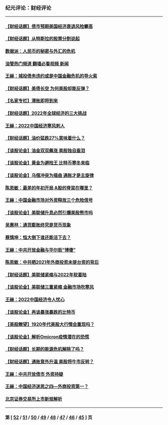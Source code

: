 ### 纪元评论：财经评论
---
#### [【财经话题】债市预期美国经济衰退风险攀高](../../pages/nsc1026/n13698043.md?04090330) 
#### [【财经话题】从特斯拉的股票分割说起](../../pages/nsc1026/n13679733.md?04090330) 
#### [数据派：人民币的秘密与外汇的危机](../../pages/nsc1026/n13667092.md?04090330) 
#### [油管热门频道 翻墙必看视频 新闻](ok?04090330)
#### [王赫：城投债务违约或是中国金融危机的导火索](../../pages/nsc1026/n13665322.md?04090330) 
#### [【财经话题】美债长空 为何美股却能反弹？](../../pages/nsc1026/n13665895.md?04090330) 
#### [【名家专栏】滞胀即将到来](../../pages/nsc1026/n13658171.md?04090330) 
#### [【财经话题】2022年全球经济的三大挑战](../../pages/nsc1026/n13654423.md?04090330) 
#### [王赫：2022中国经济寒风刺人](../../pages/nsc1026/n13651403.md?04090330) 
#### [【财经话题】油价猛跌27%意味着什么？](../../pages/nsc1026/n13648767.md?04090330) 
#### [【谈股论金】油金双双飙涨 美股独自垂泪](../../pages/nsc1026/n13631742.md?04090330) 
#### [【谈股论金】黄金为避险王 比特币寒冬来临](../../pages/nsc1026/n13600406.md?04090330) 
#### [【谈股论金】乌俄冲突为插曲 通胀才是主旋律](../../pages/nsc1026/n13576797.md?04090330) 
#### [陈思敏：最差的年初开局 A股的脊梁在哪里？](../../pages/nsc1026/n13558359.md?04090330) 
#### [王赫：中国金融市场对外资释放三个危险信号](../../pages/nsc1026/n13546389.md?04090330) 
#### [【谈股论金】美联储升息必然引爆美股熊市吗](../../pages/nsc1026/n13519194.md?04090330) 
#### [吴惠林：通货膨胀终究是货币现象](../../pages/nsc1026/n13512979.md?04090330) 
#### [蔡慎坤：恒大倒下谁还能活下去？](../../pages/nsc1026/n13501831.md?04090330) 
#### [王赫：中共开放金融与华尔街“博傻”](../../pages/nsc1026/n13501138.md?04090330) 
#### [陈思敏：中共晒2021年外商投资未提台资的背后](../../pages/nsc1026/n13501057.md?04090330) 
#### [【财经话题】美联储紧缩与2022年软着陆](../../pages/nsc1026/n13498354.md?04090330) 
#### [【谈股论金】美联储三重紧缩 金融市场吹寒风](../../pages/nsc1026/n13487202.md?04090330) 
#### [王赫：2022中国经济令人忧心](../../pages/nsc1026/n13480433.md?04090330) 
#### [【谈股论金】再谈暴涨暴跌的比特币](../../pages/nsc1026/n13428036.md?04090330) 
#### [【美股瞭望】1920年代美股大行情会重现吗？](../../pages/nsc1026/n13425425.md?04090330) 
#### [【谈股论金】解析Omicron疫情潜在的恐慌](../../pages/nsc1026/n13403704.md?04090330) 
#### [【财经话题】长期的能源危机解除了吗？](../../pages/nsc1026/n13378041.md?04090330) 
#### [【财经话题】通胀意外升温 美股将牛市反转？](../../pages/nsc1026/n13370659.md?04090330) 
#### [王赫：中共开放债市 外资持疑](../../pages/nsc1026/n13366203.md?04090330) 
#### [王赫：中国经济迷思之四—外商投资第一？](../../pages/nsc1026/n13354150.md?04090330) 
#### [北京证券交易所上市新规解析](../../pages/nsc1026/n13348292.md?04090330) 

---
#### 第 [ [52](./52.md?04090330) / [51](./51.md?04090330) / [50](./50.md?04090330) / [49](./49.md?04090330) / [48](./48.md?04090330) / [47](./47.md?04090330) / [46](./46.md?04090330) / [45](./45.md?04090330) ] 页
